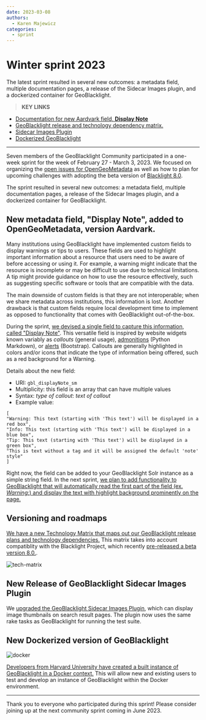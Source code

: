 ```yaml
---
date: 2023-03-08
authors: 
  - Karen Majewicz
categories:
  - sprint
---
```


# Winter sprint 2023

The latest sprint resulted in several new outcomes: a metadata field, multiple documentation pages, a release of the Sidecar Images plugin, and a dockerized container for GeoBlacklight.

<!-- more -->

> **KEY LINKS**
> 
* [Documentation for new Aardvark field, **Display Note**](https://opengeometadata.org/ogm-aardvark/#display-note)
* [GeoBlacklight release and technology dependency matrix.](https://geoblacklight.org/docs/overview/releases/)
* [Sidecar Images Plugin](https://github.com/geoblacklight/geoblacklight_sidecar_images)
* [Dockerized GeoBlacklight](https://github.com/harvard-lts/GeoBlacklightDockerized)

------

Seven members of the GeoBlacklight Community participated in a one-week sprint for the week of February 27 - March 3, 2023. We focused on organizing the [open issues for OpenGeoMetadata](https://github.com/orgs/OpenGeoMetadata/projects/2/views/3) as well as how to plan for upcoming challenges with adopting the beta version of [Blacklight 8.0](ttps://github.com/projectblacklight/blacklight/releases/tag/v8.0.0.beta1).  

The sprint resulted in several new outcomes: a metadata field, multiple documentation pages, a release of the Sidecar Images plugin, and a dockerized container for GeoBlacklight.


## New metadata field, "Display Note", added to OpenGeoMetadata, version Aardvark.

Many institutions using GeoBlacklight have implemented custom fields to display warnings or tips to users. These fields are used to highlight important information about a resource that users need to be aware of before accessing or using it. For example, a warning might indicate that the resource is incomplete or may be difficult to use due to technical limitations. A tip might provide guidance on how to use the resource effectively, such as suggesting specific software or tools that are compatible with the data. 

The main downside of custom fields is that they are not interoperable; when we share metadata across institutions, this information is lost. Another drawback is that custom fields require local development time to implement as opposed to functionality that comes with GeoBlacklight out-of-the-box.

During the sprint, [we devised a single field to capture this information, called "Display Note"](https://opengeometadata.org/ogm-aardvark/#display-note). This versatile field is inspired by website widgets known variably as *callouts* (general usage), [admonitions](https://python-markdown.github.io/extensions/admonition/) (Python Markdown), or [alerts](https://getbootstrap.com/docs/4.0/components/alerts/) (Bootstrap). Callouts are generally highlighted in colors and/or icons that indicate the type of information being offered, such as a red background for a Warning.  

Details about the new field:

* URI: `gbl_displayNote_sm`
* Multiplicity: this field is an array that can have multiple values
* Syntax: *type of callout*: *text of callout*
* Example value:  
```
[
"Warning: This text (starting with 'This text') will be displayed in a red box",
"Info: This text (starting with 'This text') will be displayed in a blue box",
"Tip: This text (starting with 'This text') will be displayed in a green box",
"This is text without a tag and it will be assigned the default 'note' style"
]
```

Right now, the field can be added to your GeoBlacklight Solr instance as a simple string field. In the next sprint, [we plan to add functionality to GeoBlacklight that will automatically read the first part of the field (ex. *Warning:*) and display the text with highlight background prominently on the page.
](https://github.com/geoblacklight/geoblacklight/issues/1274)

## Versioning and roadmaps

[We have a new Technology Matrix that maps out our GeoBlacklight release plans and technology dependencies.](https://geoblacklight.org/docs/overview/releases/) This matrix takes into account compatiblity with the Blacklight Project, which recently [pre-released a beta version 8.0.](https://github.com/projectblacklight/blacklight/releases/tag/v8.0.0.beta1).

![tech-matrix](../images/matrix.png)

## New Release of GeoBlacklight Sidecar Images Plugin

We [upgraded the GeoBlacklight Sidecar Images Plugin](https://github.com/geoblacklight/geoblacklight_sidecar_images), which can display image thumbnails on search result pages. The plugin now uses the same rake tasks as GeoBlacklight for running the test suite.

## New Dockerized version of GeoBlacklight

![docker](../images/docker.png)

[Developers from Harvard University have created a built instance of GeoBlacklight in a Docker context.](https://github.com/harvard-lts/GeoBlacklightDockerized) This will allow new and existing users to test and develop an instance of GeoBlacklight within the Docker environment.

-------------

Thank you to everyone who participated during this sprint!  Please consider joining up at the next community sprint coming in June 2023. 
